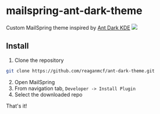 # mailspring-ant-dark-theme
Custom MailSpring theme inspired by [Ant Dark KDE](https://store.kde.org/p/1464309/)
![](https://i.gyazo.com/67eb4c87895985f5a99351397b34f397.png)

## Install
1. Clone the repository

```bash
git clone https://github.com/reaganmcf/ant-dark-theme.git
```
2. Open MailSpring
3. From navigation tab, `Developer -> Install Plugin`
4. Select the downloaded repo

That's it!



